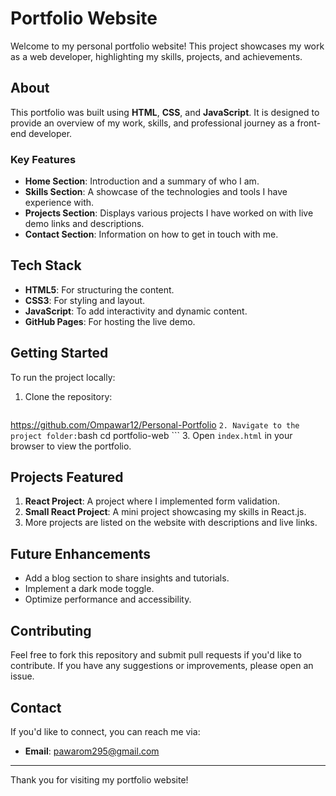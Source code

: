# Portfolio Website

Welcome to my personal portfolio website! This project showcases my work as a web developer, highlighting my skills, projects, and achievements.
## About
This portfolio was built using **HTML**, **CSS**, and **JavaScript**. It is designed to provide an overview of my work, skills, and professional journey as a front-end developer.

### Key Features
- **Home Section**: Introduction and a summary of who I am.
- **Skills Section**: A showcase of the technologies and tools I have experience with.
- **Projects Section**: Displays various projects I have worked on with live demo links and descriptions.
- **Contact Section**: Information on how to get in touch with me.

## Tech Stack
- **HTML5**: For structuring the content.
- **CSS3**: For styling and layout.
- **JavaScript**: To add interactivity and dynamic content.
- **GitHub Pages**: For hosting the live demo.

## Getting Started
To run the project locally:
1. Clone the repository:
    ```bash
https://github.com/Ompawar12/Personal-Portfolio    ```
2. Navigate to the project folder:
    ```bash
    cd portfolio-web
    ```
3. Open `index.html` in your browser to view the portfolio.

## Projects Featured
1. **React Project**: A project where I implemented form validation.
2. **Small React Project**: A mini project showcasing my skills in React.js.
3. More projects are listed on the website with descriptions and live links.

## Future Enhancements
- Add a blog section to share insights and tutorials.
- Implement a dark mode toggle.
- Optimize performance and accessibility.

## Contributing
Feel free to fork this repository and submit pull requests if you'd like to contribute. If you have any suggestions or improvements, please open an issue.

## Contact
If you'd like to connect, you can reach me via:
- **Email**: pawarom295@gmail.com

---

Thank you for visiting my portfolio website!

